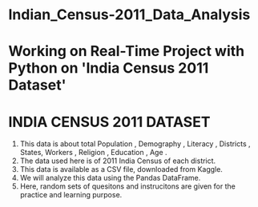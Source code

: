 # Indian_Census-2011_Data_Analysis

# Working on Real-Time Project with Python on 'India Census 2011 Dataset'
# INDIA CENSUS 2011 DATASET
 1. This data is about total Population , Demography , Literacy , Districts , States, Workers , Religion , Education , Age .
 2. The data used here is of 2011 India Census of each district.
 3. This data is available as a CSV file, downloaded from Kaggle.
 4. We will analyze this data using the Pandas DataFrame.
 5. Here, random sets of quesitons and instrucitons are given for the practice and learning purpose.
